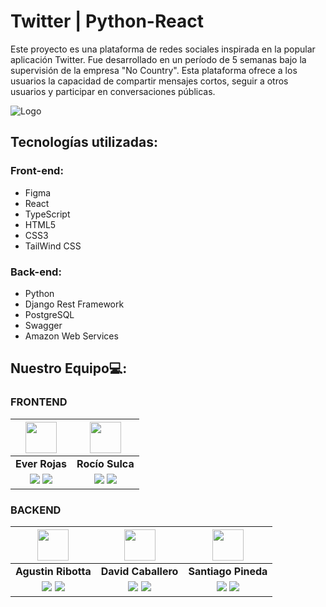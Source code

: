 
# Twitter | Python-React

Este proyecto es una plataforma de redes sociales inspirada en la popular aplicación Twitter. Fue desarrollado en un período de 5 semanas bajo la supervisión de la empresa "No Country". Esta plataforma ofrece a los usuarios la capacidad de compartir mensajes cortos, seguir a otros usuarios y participar en conversaciones públicas.

![Logo](https://israelvalley.com/wp-content/uploads/2020/08/twitter-logo-1200x675.jpg)


## Tecnologías utilizadas:

### Front-end:
- Figma
- React
- TypeScript
- HTML5
- CSS3
- TailWind CSS


### Back-end:
- Python 
- Django Rest Framework
- PostgreSQL
- Swagger
- Amazon Web Services

## Nuestro Equipo💻: 

### FRONTEND
| <img src="https://ca.slack-edge.com/T032Y55Q6VC-U054MEM60H4-1b6941a55e38-512" width=50>  | <img src="https://avatars.githubusercontent.com/u/85118013?v=4" width=50>  
:-:|:-:|
| **Ever Rojas**  | **Rocío Sulca**   
| <a href="https://github.com/Everjr18"><img src="https://img.shields.io/badge/github-%23121011.svg?&style=for-the-badge&logo=github&logoColor=white"/></a> <a href="https://www.linkedin.com/in/ever-jose-rojas-perez-39aa0722a"><img src="https://img.shields.io/badge/linkedin%20-%230077B5.svg?&style=for-the-badge&logo=linkedin&logoColor=white"/></a> | <a href="https://github.com/RocioSulca"><img src="https://img.shields.io/badge/github-%23121011.svg?&style=for-the-badge&logo=github&logoColor=white"/></a> <a href="https://www.linkedin.com/in/rocio-sulca-zuloaga-a15179145/"><img src="https://img.shields.io/badge/linkedin%20-%230077B5.svg?&style=for-the-badge&logo=linkedin&logoColor=white"/></a> |  <a href="https://github.com/mafer23"><img src="https://img.shields.io/badge/github-%23121011.svg?&style=for-the-badge&logo=github&logoColor=white"/></a> <a href="https://linkedin.com/in/fernandapalencia/"><img src="https://img.shields.io/badge/linkedin%20-%230077B5.svg?&style=for-the-badge&logo=linkedin&logoColor=white"/></a> |
### BACKEND
| <img src="https://ca.slack-edge.com/T032Y55Q6VC-U04S5MED3F1-2e061f500b79-512" width=50>| <img src="https://avatars.githubusercontent.com/u/103399657?s=400&u=cc387a7c6f90dafa1a4a3218756b0c65f8614621&v=4" width=50>  | <img src="https://portafoliosantiago.pythonanywhere.com/static/Proyectowebapp/img/foto.png" width=50>  |   
:-:|:-:|:-:|
| **Agustin Ribotta**  | **David Caballero**  | **Santiago Pineda**  | 
| <a href="https://github.com/AgustinRibotta"><img src="https://img.shields.io/badge/github-%23121011.svg?&style=for-the-badge&logo=github&logoColor=white"/></a> <a href="https://www.linkedin.com/in/agustin-ribotta-04043820b/"><img src="https://img.shields.io/badge/linkedin%20-%230077B5.svg?&style=for-the-badge&logo=linkedin&logoColor=white"/></a> | <a href="https://github.com/Caballero25"><img src="https://img.shields.io/badge/github-%23121011.svg?&style=for-the-badge&logo=github&logoColor=white"/></a> <a href="https://www.linkedin.com/in/jos%C3%A9-david-caballero-mej%C3%ADa-207b13234/"><img src="https://img.shields.io/badge/linkedin%20-%230077B5.svg?&style=for-the-badge&logo=linkedin&logoColor=white"/></a> | <a href="https://github.com/AnimeCommunity"><img src="https://img.shields.io/badge/github-%23121011.svg?&style=for-the-badge&logo=github&logoColor=white"/></a> <a href="https://www.linkedin.com/in/daniel-santiago-pineda-garnica-ab214894/"><img src="https://img.shields.io/badge/linkedin%20-%230077B5.svg?&style=for-the-badge&logo=linkedin&logoColor=white"/></a> |

<br>
